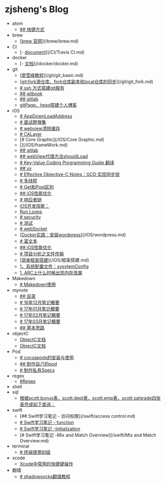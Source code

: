 # zjsheng's Blog

* atom
    * [## 快捷方式](/atom/atom.md)
* brew
    * [[brew 官网](http://brew.sh/index_zh-cn.html)](/brew/brew.md)
* CI
    * [- [document](https://docs.travis-ci.com/user/getting-started/)](/CI/Travis CI.md)
* docker
    * [- [文档](https://docs.docker.com/)](/docker/docker.md)
* git
    * [[廖雪峰教程](http://www.liaoxuefeng.com/wiki/0013739516305929606dd18361248578c67b8067c8c017b000)](/git/git_basic.md)
    * [[git:fork源仓库、fork仓库副本和local仓库的同步](www.jianshu.com/p/29775d91f536)](/git/git_fork.md)
    * [# ssh 方式搭建git服务](/git/git_server.md)
    * [## gitbook](/git/gitbook.md)
    * [## gitlab](/git/gitlab.md)
    * [gitPage、hexo搭建个人博客](/git/gitpages.md)
* iOS
    * [# AppDownLoadAddress](/iOS/AppDownLoadAddress.md)
    * [# 面试题搜集](/iOS/BAT面试题目.md)
    * [# webview清除缓存](/iOS/CacheOfWebView.md)
    * [# CALayer](/iOS/CALayer.md)
    * [# Core Graphic](/iOS/Core Graphic.md)
    * [[](xx)](/iOS/frameWork.md)
    * [## gitlab](/iOS/gitlab.md)
    * [## webView代理方法shouldLoad](/iOS/InteractWithWebView.md)
    * [# Key-Value Coding Programming Guide 翻译](/iOS/KVC.md)
    * [##  xx](/iOS/leak.md)
    * [# Effective Objective-C Notes：GCD 实现同步锁](/iOS/Lock.md)
    * [# 多线程](/iOS/Multithreading.md)
    * [# Get和Post区别](/iOS/NetWork.md)
    * [## iOS性能优化](/iOS/optimize.md)
    * [# 响应者链](/iOS/Responder.md)
    * [iOS开发技能：](/iOS/Resume.md)
    * [Run Loops](/iOS/RunLoop.md)
    * [# security](/iOS/security.md)
    * [# 测试](/iOS/UnitTest.md)
    * [# webSocket](/iOS/WebSocket.md)
    * [[Docker实践：安装wordpress](http://www.cnblogs.com/52fhy/p/5962287.html)](/iOS/wordpress.md)
    * [# 富文本](/iOS/富文本.md)
    * [## iOS性能优化](/iOS/性能优化.md)
    * [# 项目分析之文件传输](/iOS/文件传输.md)
    * [[简单框架搭建](http://www.jianshu.com/p/0c6f3f4b3b34)](/iOS/框架搭建.md)
    * [1、系统配置文件：sysytemConfig](/iOS/缓存机制.md)
    * [1. ARC上什么时候出现内存泄漏](/iOS/面试问答.md)
* Makedown
    * [# Makedown使用](/Makedown/makedown.md)
* mynote
    * [## 目录](/mynote/16年11月笔记概要.md)
    * [# 16年12月笔记概要](/mynote/16年12月笔记概要.md)
    * [# 17年01月笔记概要](/mynote/17年01月笔记概要.md)
    * [# 17年02月笔记概要](/mynote/17年02月笔记概要.md)
    * [# 17年03月笔记概要](/mynote/17年03月笔记概要.md)
    * [## 基本思路](/mynote/知识体系一览.md)
* objectC
    * [ObjectC文档](/objectC/Document1.md)
    * [ObjectC文档](/objectC/Document2.md)
* Pod
    * [# cocoapods的安装与使用](/Pod/cocoaPods.md)
    * [## 制作自己的pod](/Pod/cocoaPods_trunk.md)
    * [# 制作私有Specs](/Pod/privateSpecs.md)
* regex
    * [#Regex](/regex/Regex.md)
* shell
* sql
    * [根据scott.bonus表，scott.dept表，scott.emp表，scott.salgrade四张表完成如下查询：](/sql/数据库练习题目.md)
* swift
    * [## Swift学习笔记 - 访问权限](/swift/access control.md)
    * [# Swift学习笔记 - function](/swift/functions.md)
    * [# Swift学习笔记 -Initialization](/swift/Initialization.md)
    * [# Swift学习笔记 -Mix and Match Overview](/swift/Mix and Match Overview.md)
* terminal
    * [# 终端使用初级](/terminal/terminal.md)
* xcode
    * [Xcode中常用的快捷键操作](/xcode/xcode.md)
* 翻墙
    * [# shadowsocks翻墙教程](/翻墙/shadowSocks.md)

